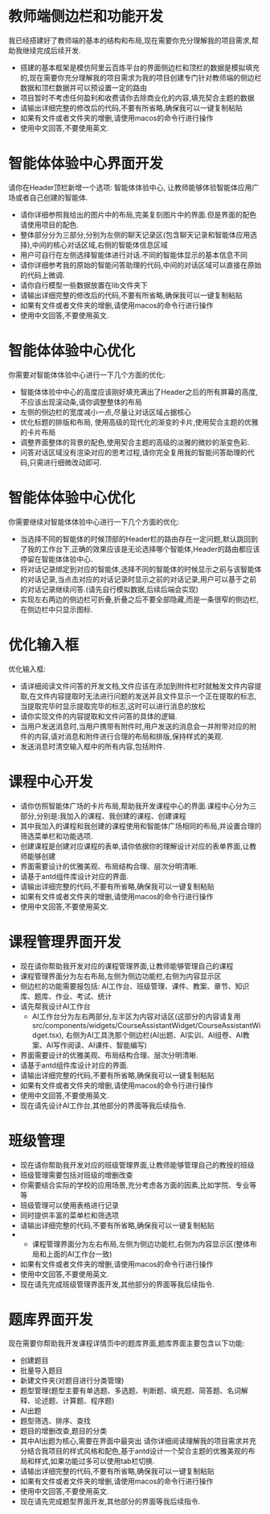 # 教师端侧边栏和功能开发
我已经搭建好了教师端的基本的结构和布局,现在需要你充分理解我的项目需求,帮助我继续完成后续开发.
- 搭建的基本框架是模仿阿里云百炼平台的界面侧边栏和顶栏的数据是模拟填充的,现在需要你充分理解我的项目需求为我的项目创建专门针对教师端的侧边栏数据和顶栏数据并可以预设置一定的路由
- 项目暂时不考虑任何盈利和收费请你去除商业化的内容,填充契合主题的数据
- 请输出详细完整的修改后的代码,不要有所省略,确保我可以一键复制粘贴
- 如果有文件或者文件夹的增删,请使用macos的命令行进行操作
- 使用中文回答,不要使用英文.

# 智能体体验中心界面开发
请你在Header顶栏新增一个选项: 智能体体验中心, 让教师能够体验智能体应用广场或者自己创建的智能体.
- 请你详细参照我给出的图片中的布局,完美复刻图片中的界面.但是界面的配色请使用项目的配色.
- 整体部分分为三部分,分别为左侧的聊天记录区(包含聊天记录和智能体应用选择),中间的核心对话区域,右侧的智能体信息区域
- 用户可自行在左侧选择智能体进行对话.不同的智能体显示的基本信息不同
- 请你详细参考我的原始的智能问答助理的代码,中间的对话区域可以直接在原始的代码上微调.
- 请你自行模型一些数据放置在lib文件夹下
- 请输出详细完整的修改后的代码,不要有所省略,确保我可以一键复制粘贴
- 如果有文件或者文件夹的增删,请使用macos的命令行进行操作
- 使用中文回答,不要使用英文.

# 智能体体验中心优化
你需要对智能体体验中心进行一下几个方面的优化:
- 智能体体验中中心的高度应该刚好填充满出了Header之后的所有屏幕的高度,不应该出现滚动条,请你调整整体的布局
- 左侧的侧边栏的宽度减小一点,尽量让对话区域占据核心
- 优化标题的排版和布局, 使用高级的现代化的渐变的卡片,使用契合主题的优雅的卡片布局
- 调整界面整体的背景的配色,使用契合主题的高级的淡雅的微妙的渐变色彩.
- 问答对话区域没有渲染对应的思考过程,请你完全复用我的智能问答助理的代码,只需进行细微改动即可.

# 智能体体验中心优化
你需要继续对智能体体验中心进行一下几个方面的优化:
- 当选择不同的智能体的时候顶部的Header栏的路由存在一定问题,默认跳回到了我的工作台下,正确的效果应该是无论选择哪个智能体,Header的路由都应该停留在智能体体验中心.
- 将对话记录绑定到对应的智能体,选择不同的智能体的时候显示之前与该智能体的对话记录,当点击对应的对话记录时显示之前的对话记录,用户可以基于之前的对话记录继续问答.(请先自行模拟数据,后续后端会实现)
- 实现左右两边的侧边栏可折叠,折叠之后不要全部隐藏,而是一条很窄的侧边栏,在侧边栏中只显示图标.

# 优化输入框
优化输入框:

- 请详细阅读文件问答的开发文档,文件应该在添加到附件栏时就触发文件内容提取,在文件内容提取时无法进行问题的发送并且文件显示一个正在提取的标志,当提取完毕时显示提取完毕的标志,这时可以进行消息的放松
- 请你实现文件的内容提取和文件问答的具体的逻辑.
- 当用户发送消息时,当用户携带有附件时,用户发送的消息会一并附带对应的附件的内容,请对消息和附件进行合理的布局和排版,保持样式的美观.
- 发送消息时清空输入框中的所有内容,包括附件.

# 课程中心开发
- 请你仿照智能体广场的卡片布局,帮助我开发课程中心的界面.课程中心分为三部分,分别是:我加入的课程、我创建的课程、创建课程
- 其中我加入的课程和我创建的课程使用和智能体广场相同的布局,并设置合理的筛选菜单栏和功能选项.
- 创建课程是创建对应课程的表单,请你依据你的理解设计对应的表单界面,让教师能够创建
- 界面需要设计的优雅美观、布局结构合理、层次分明清晰.
- 请基于antd组件库设计对应的界面.
- 请输出详细完整的代码,不要有所省略,确保我可以一键复制粘贴
- 如果有文件或者文件夹的增删,请使用macos的命令行进行操作
- 使用中文回答,不要使用英文.

# 课程管理界面开发
- 现在请你帮助我开发对应的课程管理界面,让教师能够管理自己的课程
- 课程管理界面分为左右布局,左侧为侧边功能栏,右侧为内容显示区
- 侧边栏的功能需要报包括: AI工作台、班级管理、课件、教案、章节、知识库、题库、作业、考试、统计
- 请先帮我设计AI工作台
    - AI工作台分为左右两部分,左半区为内容对话区(这部分的内容请复用src/components/widgets/CourseAssistantWidget/CourseAssistantWidget.tsx), 右侧为AI工具洗那个侧边栏(AI出题、AI实训、AI组卷、AI教案、AI写作阅读、AI课件、智能编写)
- 界面需要设计的优雅美观、布局结构合理、层次分明清晰.
- 请基于antd组件库设计对应的界面.
- 请输出详细完整的代码,不要有所省略,确保我可以一键复制粘贴
- 如果有文件或者文件夹的增删,请使用macos的命令行进行操作
- 使用中文回答,不要使用英文.
- 现在请先设计AI工作台,其他部分的界面等我后续指令.

# 班级管理
- 现在请你帮助我开发对应的班级管理界面,让教师能够管理自己的教授的班级
- 班级管理需要包括对班级的增删改查
- 你需要结合实际的学校的应用场景,充分考虑各方面的因素,比如学院、专业等等
- 班级管理可以使用表格进行记录
- 同时提供丰富的菜单栏和筛选项
- 请输出详细完整的代码,不要有所省略,确保我可以一键复制粘贴
- - 课程管理界面分为左右布局,左侧为侧边功能栏,右侧为内容显示区(整体布局和上面的AI工作台一致)
- 如果有文件或者文件夹的增删,请使用macos的命令行进行操作
- 使用中文回答,不要使用英文.
- 现在请先完成班级管理界面开发,其他部分的界面等我后续指令.

# 题库界面开发
现在需要你帮助我开发课程详情页中的题库界面,题库界面主要包含以下功能:
- 创建题目
- 批量导入题目
- 新建文件夹(对题目进行分类管理)
- 题型管理(题型主要有单选题、多选题、判断题、填充题、简答题、名词解释、论述题、计算题、程序题)
- AI出题
- 题型筛选、排序、查找
- 题目的增删改查,题目的分类
- 其中AI出题为核心,需要在界面中最突出
请你详细阅读理解我的项目需求并充分结合我项目的样式风格和配色,基于antd设计一个契合主题的优雅美观的布局和样式,如果功能过多可以使用tab栏切换.
-  请输出详细完整的代码,不要有所省略,确保我可以一键复制粘贴
- 如果有文件或者文件夹的增删,请使用macos的命令行进行操作
- 使用中文回答,不要使用英文.
- 现在请先完成题型界面开发,其他部分的界面等我后续指令.

